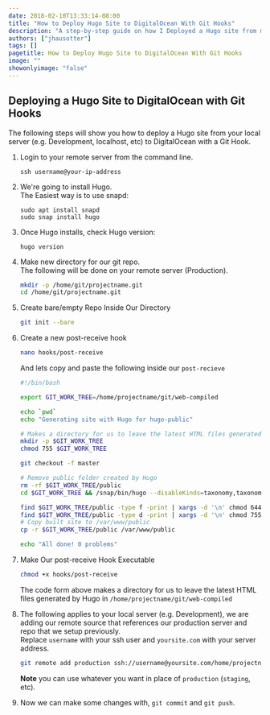 ```yaml
---
date: 2018-02-10T13:33:14-08:00
title: "How to Deploy Hugo Site to DigitalOcean With Git Hooks"
description: "A step-by-step guide on how I Deployed a Hugo site from my local server (e.g. development) to DigitalOcean with Git Hooks."
authors: ["jhausotter"]
tags: []
pagetitle: How to Deploy Hugo Site to DigitalOcean With Git Hooks
image: ""
showonlyimage: "false"
---
```


## Deploying a Hugo Site to DigitalOcean with Git Hooks
The following steps will show you how to deploy a Hugo site from your local server (e.g. Development, localhost, etc) to DigitalOcean with a Git Hook.
<!--more-->

1. Login to your remote server from the command line.
	```
	ssh username@your-ip-address
	```

2. We're going to install Hugo. <br>The Easiest way is to use snapd:
	```
	sudo apt install snapd
	sudo snap install hugo
	```
<!--2-->
3. Once Hugo installs, check Hugo version:
	```
	hugo version
	```
<!--3-->
4. Make new directory for our git repo. <br>The following will be done on your remote server (Production).
	```bash
	mkdir -p /home/git/projectname.git
	cd /home/git/projectname.git
	```

5. Create bare/empty Repo Inside Our Directory
	```bash
	git init --bare
	```

6. Create a new post-receive hook
	```bash
	nano hooks/post-receive
	```
	And lets copy and paste the following inside our ```post-recieve```

	```bash
	#!/bin/bash

	export GIT_WORK_TREE=/home/projectname/git/web-compiled

	echo `pwd`
	echo "Generating site with Hugo for hugo-public"

	# Makes a directory for us to leave the latest HTML files generated by Hugo in /home/projectname/git/web-compiled
	mkdir -p $GIT_WORK_TREE
	chmod 755 $GIT_WORK_TREE

	git checkout -f master

	# Remove public folder created by Hugo
	rm -rf $GIT_WORK_TREE/public
	cd $GIT_WORK_TREE && /snap/bin/hugo --disableKinds=taxonomy,taxonomyTerm

	find $GIT_WORK_TREE/public -type f -print | xargs -d '\n' chmod 644
	find $GIT_WORK_TREE/public -type d -print | xargs -d '\n' chmod 755
	# Copy built site to /var/www/public
	cp -r $GIT_WORK_TREE/public /var/www/public

	echo "All done! 0 problems"
	```

7. Make Our post-receive Hook Executable
	```bash
	chmod +x hooks/post-receive
	```

	The code form above makes a directory for us to leave the latest HTML files generated by Hugo in ```/home/projectname/git/web-compiled```

8. The following applies to your local server (e.g. Development), we are adding our remote source that references our production server and repo that we setup previously. <br> Replace ```username``` with your ssh user and ```yoursite.com``` with your server address.
	```bash
	git remote add production ssh://username@yoursite.com/home/projectname/git/projectname.git
	```
	**Note** you can use whatever you want in place of ```production``` (```staging```, etc).

9. Now we can make some changes with, ```git commit``` and ```git push```.